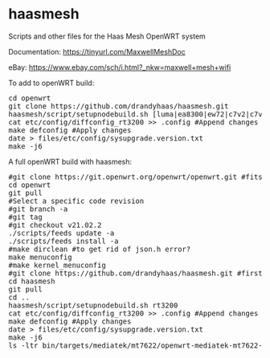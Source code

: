 # haasmesh
Scripts and other files for the Haas Mesh OpenWRT system

Documentation: https://tinyurl.com/MaxwellMeshDoc

eBay: https://www.ebay.com/sch/i.html?_nkw=maxwell+mesh+wifi

To add to openWRT build:
<pre>
cd openwrt
git clone https://github.com/drandyhaas/haasmesh.git
haasmesh/script/setupnodebuild.sh [luma|ea8300|ew72|c7v2|c7v5|jetstream|redmi|rt3200]
cat etc/config/diffconfig_rt3200 >> .config #Append changes to bottom of .config #TODO: support build targets other than rt3200
make defconfig #Apply changes
date > files/etc/config/sysupgrade.version.txt
make -j6
</pre>

A full openWRT build with haasmesh:
<pre>
#git clone https://git.openwrt.org/openwrt/openwrt.git #fitst time
cd openwrt
git pull
#Select a specific code revision 
#git branch -a 
#git tag 
#git checkout v21.02.2
./scripts/feeds update -a
./scripts/feeds install -a
#make dirclean #to get rid of json.h error?
make menuconfig
#make kernel_menuconfig
#git clone https://github.com/drandyhaas/haasmesh.git #first time
cd haasmesh
git pull
cd ..
haasmesh/script/setupnodebuild.sh rt3200
cat etc/config/diffconfig_rt3200 >> .config #Append changes to bottom of .config
make defconfig #Apply changes
date > files/etc/config/sysupgrade.version.txt
make -j6
ls -ltr bin/targets/mediatek/mt7622/openwrt-mediatek-mt7622-linksys_e8450-ubi*.itb
</pre>
